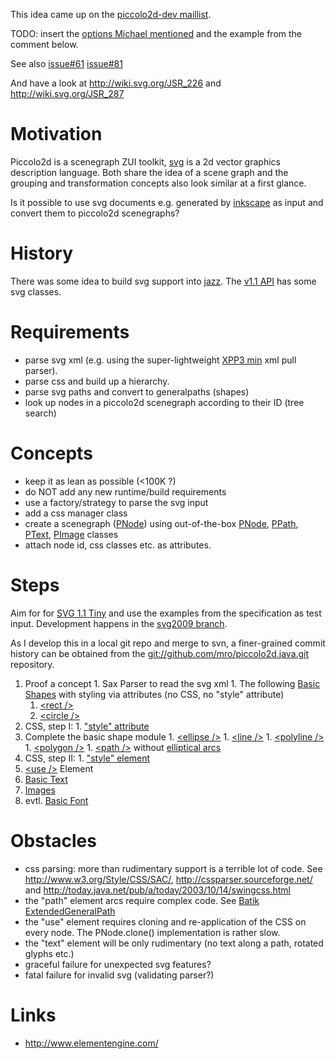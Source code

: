 

This idea came up on the [piccolo2d-dev maillist](http://groups.google.com/group/piccolo2d-dev/browse_thread/thread/df17f5cb0edfefe8).

TODO: insert the [options Michael mentioned](http://groups.google.com/group/piccolo2d-dev/browse_thread/thread/eab6481afdb09d3b) and the example from the comment below.

See also [issue#61](https://code.google.com/p/piccolo2d/issues/detail?id=#61) [issue#81](https://code.google.com/p/piccolo2d/issues/detail?id=#81)

And have a look at http://wiki.svg.org/JSR_226 and http://wiki.svg.org/JSR_287

# Motivation #
Piccolo2d is a scenegraph ZUI toolkit, [svg](http://en.wikipedia.org/wiki/Scalable_Vector_Graphics) is a 2d vector graphics description language. Both share the idea of a scene graph and the grouping and transformation concepts also look similar at a first glance.

Is it possible to use svg documents e.g. generated by [inkscape](http://www.inkscape.org/) as input and convert them to piccolo2d scenegraphs?

# History #

There was some idea to build svg support into [jazz](http://www.piccolo2d.org/download.html). The [v1.1 API](http://www.piccolo2d.org/doc/jazz/release-1.1/apidocs/index.html) has some svg classes.

# Requirements #

  * parse svg xml (e.g. using the super-lightweight [XPP3 min](http://repo1.maven.org/maven2/xpp3/xpp3/1.1.3.3_min/) xml pull parser).
  * parse css and build up a hierarchy.
  * parse svg paths and convert to generalpaths (shapes)
  * look up nodes in a piccolo2d scenegraph according to their ID (tree search)

# Concepts #

  * keep it as lean as possible (<100K ?)
  * do NOT add any new runtime/build requirements
  * use a factory/strategy to parse the svg input
  * add a css manager class
  * create a scenegraph ([PNode](http://www.piccolo2d.org/doc/piccolo2d.java/release-1.2.1/apidocs/edu/umd/cs/piccolo/PNode.html)) using out-of-the-box [PNode](http://www.piccolo2d.org/doc/piccolo2d.java/release-1.2.1/apidocs/edu/umd/cs/piccolo/PNode.html), [PPath](http://www.piccolo2d.org/doc/piccolo2d.java/release-1.2.1/apidocs/edu/umd/cs/piccolo/PPath.html), [PText](http://www.piccolo2d.org/doc/piccolo2d.java/release-1.2.1/apidocs/edu/umd/cs/piccolo/PText.html), [PImage](http://www.piccolo2d.org/doc/piccolo2d.java/release-1.2.1/apidocs/edu/umd/cs/piccolo/PImage.html) classes
  * attach node id, css classes etc. as attributes.

# Steps #
Aim for for [SVG 1.1 Tiny](http://www.w3.org/TR/SVGMobile/#sec-overview) and use the examples from the specification as test input. Development happens in the [svg2009 branch](http://piccolo2d.googlecode.com/svn/piccolo2d.java/branches/svg2009).

As I develop this in a local git repo and merge to svn, a finer-grained commit history can be obtained from the [git://github.com/mro/piccolo2d.java.git](http://github.com/mro/piccolo2d.java/) repository.

  1. Proof a concept
    1. Sax Parser to read the svg xml
    1. The following [Basic Shapes](http://www.w3.org/TR/SVG11/shapes.html) with styling via attributes (no CSS, no "style" attribute)
      1. [&lt;rect /&gt;](http://www.w3.org/TR/SVG11/shapes.html#RectElement)
      1. [&lt;circle /&gt;](http://www.w3.org/TR/SVG11/shapes.html#CircleElement)
  1. CSS, step I:
    1. ["style" attribute](http://www.w3.org/TR/SVG11/styling.html#StyleAttribute)
  1. Complete the basic shape module
    1. [&lt;ellipse /&gt;](http://www.w3.org/TR/SVG11/shapes.html#EllipseElement)
    1. [&lt;line /&gt;](http://www.w3.org/TR/SVG11/shapes.html#LineElement)
    1. [&lt;polyline /&gt;](http://www.w3.org/TR/SVG11/shapes.html#PolylineElement)
    1. [&lt;polygon /&gt;](http://www.w3.org/TR/SVG11/shapes.html#PolygonElement)
    1. [&lt;path /&gt;](http://www.w3.org/TR/SVG11/paths.html#PathElement) without [elliptical arcs](http://www.w3.org/TR/SVG11/paths.html#PathDataEllipticalArcCommands)
  1. CSS, step II:
    1. ["style" element](http://www.w3.org/TR/SVG11/styling.html#StyleElement)
  1. [&lt;use /&gt;](http://www.w3.org/TR/SVG11/struct.html#UseElement) Element
  1. [Basic Text](http://www.w3.org/TR/SVG11/text.html#basic-text-mod)
  1. [Images](http://www.w3.org/TR/SVG11/struct.html#ImageElement)
  1. evtl. [Basic Font](http://www.w3.org/TR/SVG11/fonts.html#basic-font-mod)

# Obstacles #

  * css parsing: more than rudimentary support is a terrible lot of code. See http://www.w3.org/Style/CSS/SAC/, http://cssparser.sourceforge.net/ and http://today.java.net/pub/a/today/2003/10/14/swingcss.html
  * the "path" element arcs require complex code. See [Batik ExtendedGeneralPath](http://xmlgraphics.apache.org/batik/javadoc/org/apache/batik/ext/awt/geom/ExtendedGeneralPath.html)
  * the "use" element requires cloning and re-application of the CSS on every node. The PNode.clone() implementation is rather slow.
  * the "text" element will be only rudimentary (no text along a path, rotated glyphs etc.)
  * graceful failure for unexpected svg features?
  * fatal failure for invalid svg (validating parser?)

# Links #
  * http://www.elementengine.com/